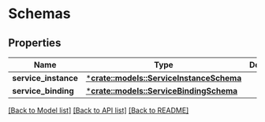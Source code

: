 # Schemas

## Properties

Name | Type | Description | Notes
------------ | ------------- | ------------- | -------------
**service_instance** | [***crate::models::ServiceInstanceSchema**](ServiceInstanceSchema.md) |  | [optional] 
**service_binding** | [***crate::models::ServiceBindingSchema**](ServiceBindingSchema.md) |  | [optional] 

[[Back to Model list]](../README.md#documentation-for-models) [[Back to API list]](../README.md#documentation-for-api-endpoints) [[Back to README]](../README.md)


